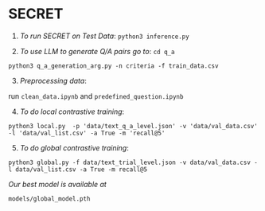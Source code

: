 # **SECRET**

1. *To run SECRET on Test Data*: ```python3 inference.py```

2. *To use LLM to generate Q/A pairs go to*: ```cd q_a```

```python3 q_a_generation_arg.py -n criteria -f train_data.csv```

3. *Preprocessing data*:

run ```clean_data.ipynb``` and ```predefined_question.ipynb```

4. *To do local contrastive training*:

```python3 local.py  -p 'data/text_q_a_level.json' -v 'data/val_data.csv' -l 'data/val_list.csv' -a True -m 'recall@5'```

5. *To do global contrastive training*: 

```python3 global.py -f data/text_trial_level.json -v data/val_data.csv -l data/val_list.csv -a True -m recall@5```

*Our best model is available at* 

```models/global_model.pth```




